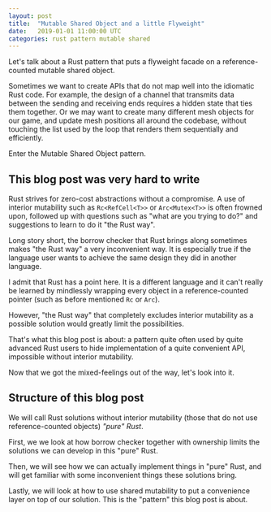 ```yaml
---
layout: post
title:  "Mutable Shared Object and a little Flyweight"
date:   2019-01-01 11:00:00 UTC
categories: rust pattern mutable shared
---
```


Let's talk about a Rust pattern that puts a flyweight facade on a 
reference-counted mutable shared object.

Sometimes we want to create APIs that do not map well into the idiomatic Rust code.
For example, the design of a channel that transmits data between
the sending and receiving ends requires a hidden state that ties
them together. Or we may want to create many different mesh objects 
for our game, and update mesh positions all around the codebase,
without touching the list used by the loop that renders them sequentially 
and efficiently.

Enter the Mutable Shared Object pattern.

## This blog post was very hard to write

Rust strives for zero-cost abstractions without a compromise.
A use of interior mutability such as `Rc<RefCell<T>>` or `Arc<Mutex<T>>`
is often frowned upon, followed up with questions such as "what are you
trying to do?" and suggestions to learn to do it "the Rust way".

Long story short, the borrow checker that Rust brings along sometimes
makes "the Rust way" a very inconvenient way. It is especially true
if the language user wants to achieve the same design they did in
another language.

I admit that Rust has a point here. It is a different language and
it can't really be learned by mindlessly wrapping every object in a
reference-counted pointer (such as before mentioned `Rc` or `Arc`).

However, "the Rust way" that completely excludes interior mutability
as a possible solution would greatly limit the possibilities.

That's what this blog post is about: a pattern quite often used by
quite advanced Rust users to hide implementation of a quite convenient
API, impossible without interior mutability.

Now that we got the mixed-feelings out of the way, let's look into it. 

## Structure of this blog post

We will call Rust solutions without interior mutability (those that
do not use reference-counted objects) _"pure" Rust_.

First, we we look at how borrow checker together with ownership
limits the solutions we can develop in this "pure" Rust.

Then, we will see how we can actually implement things in "pure"
Rust, and will get familiar with some inconvenient things these
solutions bring.

Lastly, we will look at how to use shared mutability to put a convenience
layer on top of our solution. This is the "pattern" this blog post
is about.



